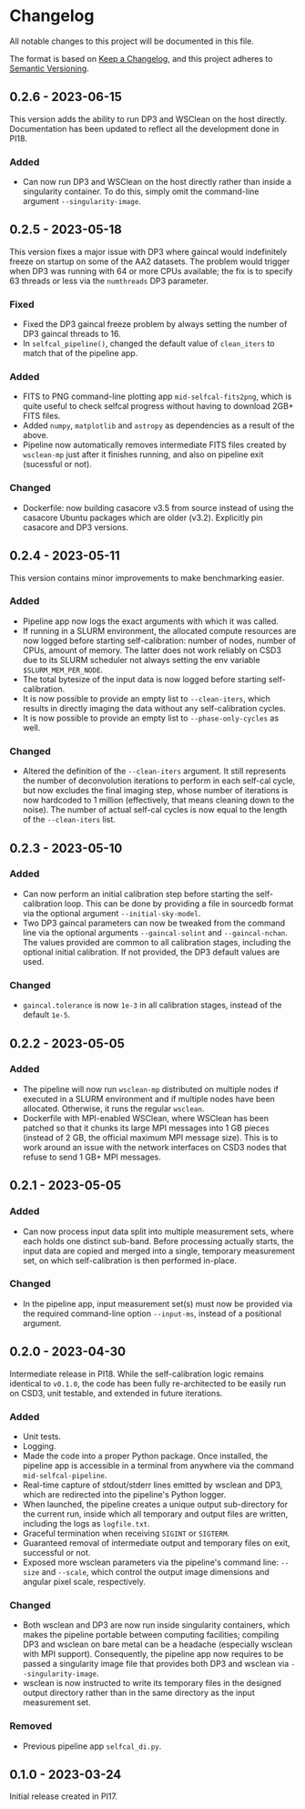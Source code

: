 # Changelog

All notable changes to this project will be documented in this file.

The format is based on [Keep a Changelog](https://keepachangelog.com/en/1.0.0/),
and this project adheres to [Semantic Versioning](https://semver.org/spec/v2.0.0.html).

## 0.2.6 - 2023-06-15

This version adds the ability to run DP3 and WSClean on the host directly. Documentation has been updated to reflect all the development done in PI18.

### Added

- Can now run DP3 and WSClean on the host directly rather than inside a singularity container. To do this, simply omit the command-line argument `--singularity-image`.

## 0.2.5 - 2023-05-18

This version fixes a major issue with DP3 where gaincal would indefinitely freeze on startup on some of the AA2 datasets. The problem would trigger when DP3 was running with 64 or more CPUs available; the fix is to specify 63 threads or less via the `numthreads` DP3 parameter.

### Fixed

- Fixed the DP3 gaincal freeze problem by always setting the number of DP3 gaincal threads to 16.
- In `selfcal_pipeline()`, changed the default value of `clean_iters` to match that of the pipeline app.

### Added

- FITS to PNG command-line plotting app `mid-selfcal-fits2png`, which is quite useful to check selfcal progress without having to download 2GB+ FITS files.
- Added `numpy`, `matplotlib` and `astropy` as dependencies as a result of the above.
- Pipeline now automatically removes intermediate FITS files created by `wsclean-mp` just after it finishes running, and also on pipeline exit (sucessful or not).

### Changed

- Dockerfile: now building casacore v3.5 from source instead of using the casacore Ubuntu packages which are older (v3.2). Explicitly pin casacore and DP3 versions.


## 0.2.4 - 2023-05-11

This version contains minor improvements to make benchmarking easier.

### Added

- Pipeline app now logs the exact arguments with which it was called.
- If running in a SLURM environment, the allocated compute resources are now logged before starting self-calibration: number of nodes, number of CPUs, amount of memory. The latter does not work reliably on CSD3 due to its SLURM scheduler not always setting the env variable `$SLURM_MEM_PER_NODE`.
- The total bytesize of the input data is now logged before starting self-calibration.
- It is now possible to provide an empty list to `--clean-iters`, which results in directly imaging the data without any self-calibration cycles.
- It is now possible to provide an empty list to `--phase-only-cycles` as well.

### Changed

- Altered the definition of the `--clean-iters` argument. It still represents the number of deconvolution iterations to perform in each self-cal cycle, but now excludes the final imaging step, whose number of iterations is now hardcoded to 1 million (effectively, that means cleaning down to the noise). The number of actual self-cal cycles is now equal to the length of the `--clean-iters` list.


## 0.2.3 - 2023-05-10

### Added

- Can now perform an initial calibration step before starting the self-calibration loop. This can be done by providing a file in sourcedb format via the optional argument `--initial-sky-model`.
- Two DP3 gaincal parameters can now be tweaked from the command line via the optional arguments `--gaincal-solint` and `--gaincal-nchan`. The values provided are common to all calibration stages, including the optional initial calibration. If not provided, the DP3 default values are used.

### Changed

- `gaincal.tolerance` is now `1e-3` in all calibration stages, instead of the default `1e-5`.


## 0.2.2 - 2023-05-05

### Added

- The pipeline will now run `wsclean-mp` distributed on multiple nodes if executed in a SLURM environment and if multiple nodes have been allocated. Otherwise, it runs the regular `wsclean`.
- Dockerfile with MPI-enabled WSClean, where WSClean has been patched so that it chunks its large MPI messages into 1 GB pieces (instead of 2 GB, the official maximum MPI message size). This is to work around an issue with the network interfaces on CSD3 nodes that refuse to send 1 GB+ MPI messages.


## 0.2.1 - 2023-05-05

### Added

- Can now process input data split into multiple measurement sets, where each holds one distinct sub-band. Before processing actually starts, the input data are copied and merged into a single, temporary measurement set, on which self-calibration is then performed in-place.

### Changed

- In the pipeline app, input measurement set(s) must now be provided via the required command-line option `--input-ms`, instead of a positional argument.


## 0.2.0 - 2023-04-30

Intermediate release in PI18. While the self-calibration logic remains identical to `v0.1.0`, the code has been fully re-architected to be easily run on CSD3, unit testable, and extended in future iterations.

### Added

- Unit tests.
- Logging.
- Made the code into a proper Python package. Once installed, the pipeline app is accessible in a terminal from anywhere via the command `mid-selfcal-pipeline`.
- Real-time capture of stdout/stderr lines emitted by wsclean and DP3, which are redirected into the pipeline's Python logger.
- When launched, the pipeline creates a unique output sub-directory for the current run, inside which all temporary and output files are written, including the logs as `logfile.txt`. 
- Graceful termination when receiving `SIGINT` or `SIGTERM`.
- Guaranteed removal of intermediate output and temporary files on exit, successful or not.
- Exposed more wsclean parameters via the pipeline's command line: `--size` and `--scale`, which control the output image dimensions and angular pixel scale, respectively.

### Changed

- Both wsclean and DP3 are now run inside singularity containers, which makes the pipeline portable between computing facilities; compiling DP3 and wsclean on bare metal can be a headache (especially wsclean with MPI support). Consequently, the pipeline app now requires to be passed a singularity image file that provides both DP3 and wsclean via `--singularity-image`.
- wsclean is now instructed to write its temporary files in the designed output directory rather than in the same directory as the input measurement set.

### Removed

- Previous pipeline app `selfcal_di.py`.


## 0.1.0 - 2023-03-24

Initial release created in PI17.
